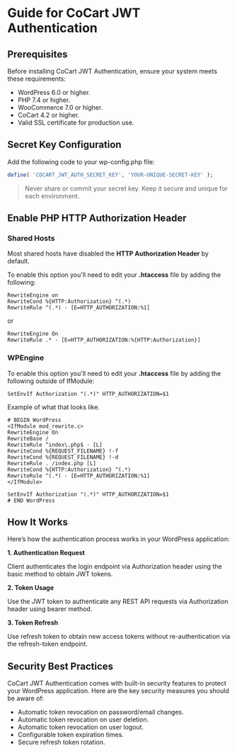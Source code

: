 # Guide for CoCart JWT Authentication

## Prerequisites

Before installing CoCart JWT Authentication, ensure your system meets these requirements:

- WordPress 6.0 or higher.
- PHP 7.4 or higher.
- WooCommerce 7.0 or higher.
- CoCart 4.2 or higher.
- Valid SSL certificate for production use.

## Secret Key Configuration

Add the following code to your wp-config.php file:

```php
define( 'COCART_JWT_AUTH_SECRET_KEY', 'YOUR-UNIQUE-SECRET-KEY' );
```

> Never share or commit your secret key. Keep it secure and unique for each environment.

## Enable PHP HTTP Authorization Header

### Shared Hosts

Most shared hosts have disabled the **HTTP Authorization Header** by default.

To enable this option you'll need to edit your **.htaccess** file by adding the following:

```
RewriteEngine on
RewriteCond %{HTTP:Authorization} ^(.*)
RewriteRule ^(.*) - [E=HTTP_AUTHORIZATION:%1]
```

or

```
RewriteEngine On
RewriteRule .* - [E=HTTP_AUTHORIZATION:%{HTTP:Authorization}]
```

### WPEngine

To enable this option you'll need to edit your **.htaccess** file by adding the following outside of IfModule:

```
SetEnvIf Authorization "(.*)" HTTP_AUTHORIZATION=$1
```

Example of what that looks like.

```
# BEGIN WordPress
<IfModule mod_rewrite.c>
RewriteEngine On
RewriteBase /
RewriteRule ^index\.php$ - [L]
RewriteCond %{REQUEST_FILENAME} !-f
RewriteCond %{REQUEST_FILENAME} !-d
RewriteRule . /index.php [L]
RewriteCond %{HTTP:Authorization} ^(.*)
RewriteRule ^(.*) - [E=HTTP_AUTHORIZATION:%1]
</IfModule>

SetEnvIf Authorization "(.*)" HTTP_AUTHORIZATION=$1
# END WordPress
```

## How It Works

Here’s how the authentication process works in your WordPress application:

**1. Authentication Request**

Client authenticates the login endpoint via Authorization header using the basic method to obtain JWT tokens.

**2. Token Usage**

Use the JWT token to authenticate any REST API requests via Authorization header using bearer method.

**3. Token Refresh**

Use refresh token to obtain new access tokens without re-authentication via the refresh-token endpoint.

## Security Best Practices

CoCart JWT Authentication comes with built-in security features to protect your WordPress application. Here are the key security measures you should be aware of:

* Automatic token revocation on password/email changes.
* Automatic token revocation on user deletion.
* Automatic token revocation on user logout.
* Configurable token expiration times.
* Secure refresh token rotation.

